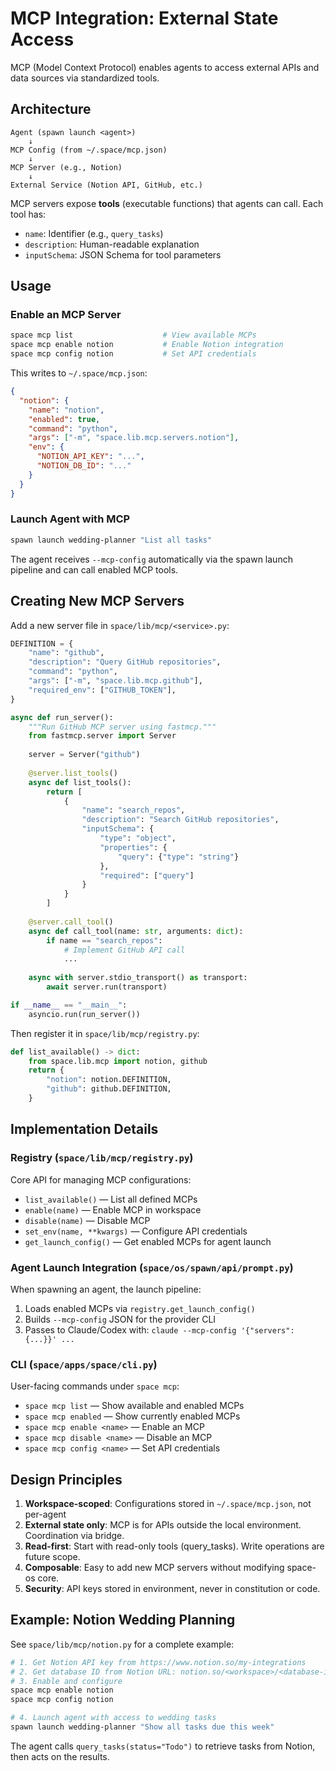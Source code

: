 # MCP Integration: External State Access

MCP (Model Context Protocol) enables agents to access external APIs and data sources via standardized tools.

## Architecture

```
Agent (spawn launch <agent>)
    ↓
MCP Config (from ~/.space/mcp.json)
    ↓
MCP Server (e.g., Notion)
    ↓
External Service (Notion API, GitHub, etc.)
```

MCP servers expose **tools** (executable functions) that agents can call. Each tool has:
- `name`: Identifier (e.g., `query_tasks`)
- `description`: Human-readable explanation
- `inputSchema`: JSON Schema for tool parameters

## Usage

### Enable an MCP Server

```bash
space mcp list                    # View available MCPs
space mcp enable notion           # Enable Notion integration
space mcp config notion           # Set API credentials
```

This writes to `~/.space/mcp.json`:
```json
{
  "notion": {
    "name": "notion",
    "enabled": true,
    "command": "python",
    "args": ["-m", "space.lib.mcp.servers.notion"],
    "env": {
      "NOTION_API_KEY": "...",
      "NOTION_DB_ID": "..."
    }
  }
}
```

### Launch Agent with MCP

```bash
spawn launch wedding-planner "List all tasks"
```

The agent receives `--mcp-config` automatically via the spawn launch pipeline and can call enabled MCP tools.

## Creating New MCP Servers

Add a new server file in `space/lib/mcp/<service>.py`:

```python
DEFINITION = {
    "name": "github",
    "description": "Query GitHub repositories",
    "command": "python",
    "args": ["-m", "space.lib.mcp.github"],
    "required_env": ["GITHUB_TOKEN"],
}

async def run_server():
    """Run GitHub MCP server using fastmcp."""
    from fastmcp.server import Server
    
    server = Server("github")
    
    @server.list_tools()
    async def list_tools():
        return [
            {
                "name": "search_repos",
                "description": "Search GitHub repositories",
                "inputSchema": {
                    "type": "object",
                    "properties": {
                        "query": {"type": "string"}
                    },
                    "required": ["query"]
                }
            }
        ]
    
    @server.call_tool()
    async def call_tool(name: str, arguments: dict):
        if name == "search_repos":
            # Implement GitHub API call
            ...
    
    async with server.stdio_transport() as transport:
        await server.run(transport)

if __name__ == "__main__":
    asyncio.run(run_server())
```

Then register it in `space/lib/mcp/registry.py`:

```python
def list_available() -> dict:
    from space.lib.mcp import notion, github
    return {
        "notion": notion.DEFINITION,
        "github": github.DEFINITION,
    }
```

## Implementation Details

### Registry (`space/lib/mcp/registry.py`)

Core API for managing MCP configurations:
- `list_available()` — List all defined MCPs
- `enable(name)` — Enable MCP in workspace
- `disable(name)` — Disable MCP
- `set_env(name, **kwargs)` — Configure API credentials
- `get_launch_config()` — Get enabled MCPs for agent launch

### Agent Launch Integration (`space/os/spawn/api/prompt.py`)

When spawning an agent, the launch pipeline:
1. Loads enabled MCPs via `registry.get_launch_config()`
2. Builds `--mcp-config` JSON for the provider CLI
3. Passes to Claude/Codex with: `claude --mcp-config '{"servers": {...}}' ...`

### CLI (`space/apps/space/cli.py`)

User-facing commands under `space mcp`:
- `space mcp list` — Show available and enabled MCPs
- `space mcp enabled` — Show currently enabled MCPs
- `space mcp enable <name>` — Enable an MCP
- `space mcp disable <name>` — Disable an MCP
- `space mcp config <name>` — Set API credentials

## Design Principles

1. **Workspace-scoped**: Configurations stored in `~/.space/mcp.json`, not per-agent
2. **External state only**: MCP is for APIs outside the local environment. Coordination via bridge.
3. **Read-first**: Start with read-only tools (query_tasks). Write operations are future scope.
4. **Composable**: Easy to add new MCP servers without modifying space-os core.
5. **Security**: API keys stored in environment, never in constitution or code.

## Example: Notion Wedding Planning

See `space/lib/mcp/notion.py` for a complete example:

```bash
# 1. Get Notion API key from https://www.notion.so/my-integrations
# 2. Get database ID from Notion URL: notion.so/<workspace>/<database-id>
# 3. Enable and configure
space mcp enable notion
space mcp config notion

# 4. Launch agent with access to wedding tasks
spawn launch wedding-planner "Show all tasks due this week"
```

The agent calls `query_tasks(status="Todo")` to retrieve tasks from Notion, then acts on the results.
